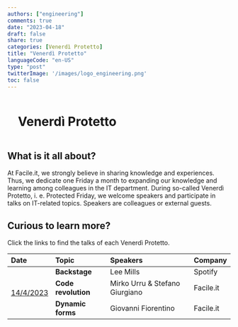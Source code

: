 ```yaml
---
authors: ["engineering"]
comments: true
date: "2023-04-18"
draft: false
share: true
categories: [Venerdì Protetto]
title: "Venerdì Protetto"
languageCode: "en-US"
type: "post"
twitterImage: '/images/logo_engineering.png'
toc: false
---
```


<div id="user-content-toc">
  <ul>
    <summary><h1 style="display: inline-block;">Venerdì Protetto</h1></summary>
  </ul>
</div>

## What is it all about?

At Facile.it, we strongly believe in sharing knowledge and experiences. Thus, we dedicate one Friday a month to expanding our knowledge and learning among colleagues in the IT department. During so-called Venerdì Protetto, i. e. Protected Friday, we welcome speakers and participate in talks on IT-related topics. Speakers are colleagues or external guests.

    
    
## Curious to learn more?

Click the links to find the talks of each Venerdì Protetto.

<table>
    <thead>
        <tr
            align="left"
            >
            <th>Date</th>
            <th>Topic</th>
            <th>Speakers</th>
            <th>Company</th>
        </tr>
    </thead>
    <tbody>
        <tr>
            <td rowspan=4><a href="[VP]14-4-2023.md" title="Venerdì Protetto 14/4/2023">14/4/2023</a></td>
        </tr>
        <tr>
            <td><strong>Backstage</strong></td>
            <td>Lee Mills</td>
            <td>Spotify</td>
        </tr>
        <tr>
            <td><strong>Code revolution</strong></td>
            <td>Mirko Urru & Stefano Giurgiano</td>
            <td>Facile.it</td>
        </tr>
        <tr>
            <td rowspan=2><strong>Dynamic forms</strong></td>
            <td>Giovanni Fiorentino</td>
            <td>Facile.it</td>
        </tr>
    </tbody>
</table>
